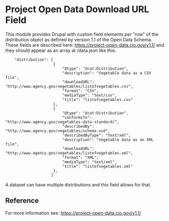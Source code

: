 Project Open Data Download URL Field
====================================

This module provides Drupal with  custom field
elements per "row" of the distribution object as defined by version 1.1 of the
Open Data Schema. These fields are described here:
https://project-open-data.cio.gov/v1.1/
and they should appear as an array at /data.json like this:

        "distribution": [
                         {
                             "@type": "dcat:Distribution",
                             "description": "Vegetable data as a CSV file",
                             "downloadURL": "http://www.agency.gov/vegetables/listofvegetables.csv",
                             "format": "CSV",
                             "mediaType": "text/csv",
                             "title": "listofvegetables.csv"
                         },
                         {
                             "@type": "dcat:Distribution",
                             "conformsTo": "http://www.agency.gov/vegetables-data-standard/",
                             "describedBy": "http://www.agency.gov/vegetables/schema.xsd",
                             "describedByType": "text/xml",
                             "description": "Vegetable data as an XML file",
                             "downloadURL": "http://www.agency.gov/vegetables/listofvegetables.xml",
                             "format": "XML",
                             "mediaType": "text/xml",
                             "title": "listofvegetables.xml"
                         },
                        ]


A dataset can have multiple distributions and this field allows for that.


Reference
---------
For more information see: 
  <a href="https://project-open-data.cio.gov/v1.1/" target="_blank">https://project-open-data.cio.gov/v1.1/</a>
